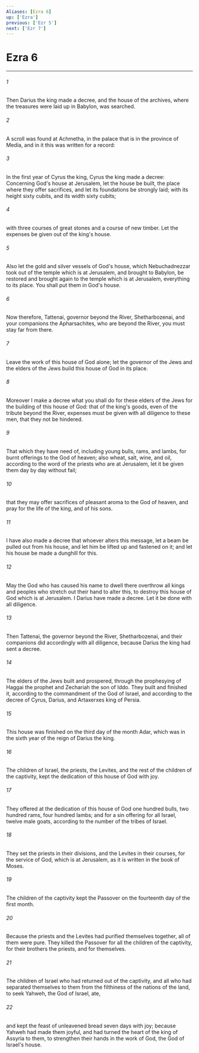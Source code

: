 ```yaml
---
Aliases: [Ezra 6]
up: ['Ezra']
previous: ['Ezr 5']
next: ['Ezr 7']
---
```

# Ezra 6
***





###### 1 

Then Darius the king made a decree, and the house of the archives, where the treasures were laid up in Babylon, was searched. 



###### 2 

A scroll was found at Achmetha, in the palace that is in the province of Media, and in it this was written for a record: 



###### 3 

In the first year of Cyrus the king, Cyrus the king made a decree: Concerning God's house at Jerusalem, let the house be built, the place where they offer sacrifices, and let its foundations be strongly laid; with its height sixty cubits, and its width sixty cubits; 



###### 4 

with three courses of great stones and a course of new timber. Let the expenses be given out of the king's house. 



###### 5 

Also let the gold and silver vessels of God's house, which Nebuchadnezzar took out of the temple which is at Jerusalem, and brought to Babylon, be restored and brought again to the temple which is at Jerusalem, everything to its place. You shall put them in God's house. 



###### 6 

Now therefore, Tattenai, governor beyond the River, Shetharbozenai, and your companions the Apharsachites, who are beyond the River, you must stay far from there. 



###### 7 

Leave the work of this house of God alone; let the governor of the Jews and the elders of the Jews build this house of God in its place. 



###### 8 

Moreover I make a decree what you shall do for these elders of the Jews for the building of this house of God: that of the king's goods, even of the tribute beyond the River, expenses must be given with all diligence to these men, that they not be hindered. 



###### 9 

That which they have need of, including young bulls, rams, and lambs, for burnt offerings to the God of heaven; also wheat, salt, wine, and oil, according to the word of the priests who are at Jerusalem, let it be given them day by day without fail; 



###### 10 

that they may offer sacrifices of pleasant aroma to the God of heaven, and pray for the life of the king, and of his sons. 



###### 11 

I have also made a decree that whoever alters this message, let a beam be pulled out from his house, and let him be lifted up and fastened on it; and let his house be made a dunghill for this. 



###### 12 

May the God who has caused his name to dwell there overthrow all kings and peoples who stretch out their hand to alter this, to destroy this house of God which is at Jerusalem. I Darius have made a decree. Let it be done with all diligence. 



###### 13 

Then Tattenai, the governor beyond the River, Shetharbozenai, and their companions did accordingly with all diligence, because Darius the king had sent a decree. 



###### 14 

The elders of the Jews built and prospered, through the prophesying of Haggai the prophet and Zechariah the son of Iddo. They built and finished it, according to the commandment of the God of Israel, and according to the decree of Cyrus, Darius, and Artaxerxes king of Persia. 



###### 15 

This house was finished on the third day of the month Adar, which was in the sixth year of the reign of Darius the king. 



###### 16 

The children of Israel, the priests, the Levites, and the rest of the children of the captivity, kept the dedication of this house of God with joy. 



###### 17 

They offered at the dedication of this house of God one hundred bulls, two hundred rams, four hundred lambs; and for a sin offering for all Israel, twelve male goats, according to the number of the tribes of Israel. 



###### 18 

They set the priests in their divisions, and the Levites in their courses, for the service of God, which is at Jerusalem, as it is written in the book of Moses. 



###### 19 

The children of the captivity kept the Passover on the fourteenth day of the first month. 



###### 20 

Because the priests and the Levites had purified themselves together, all of them were pure. They killed the Passover for all the children of the captivity, for their brothers the priests, and for themselves. 



###### 21 

The children of Israel who had returned out of the captivity, and all who had separated themselves to them from the filthiness of the nations of the land, to seek Yahweh, the God of Israel, ate, 



###### 22 

and kept the feast of unleavened bread seven days with joy; because Yahweh had made them joyful, and had turned the heart of the king of Assyria to them, to strengthen their hands in the work of God, the God of Israel's house.
